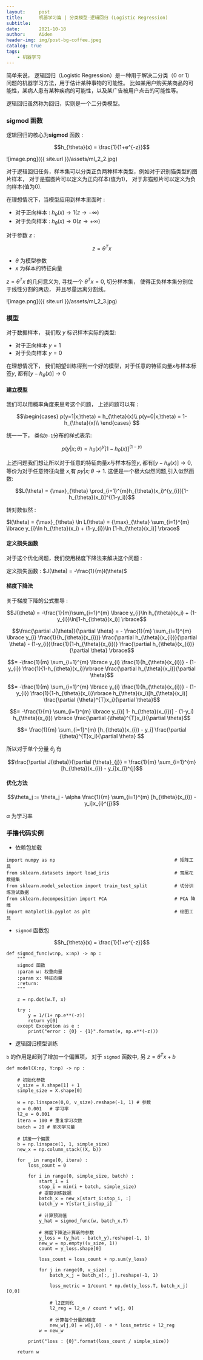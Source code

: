 ```yaml
---
layout:     post
title:      机器学习篇 | 分类模型-逻辑回归 (Logistic Regression)
subtitle:   
date:       2021-10-18
author:     Aiden
header-img: img/post-bg-coffee.jpeg
catalog: true 
tags:
    - 机器学习
---
```


简单来说， 逻辑回归（Logistic Regression）是一种用于解决二分类（0 or 1）问题的机器学习方法，用于估计某种事物的可能性。
比如某用户购买某商品的可能性，某病人患有某种疾病的可能性，以及某广告被用户点击的可能性等。

逻辑回归虽然称为回归，实则是一个二分类模型。 

### sigmod 函数 

逻辑回归的核心为**sigmod** 函数 :

$$h_{\theta}(x) = \frac{1}{1+e^{-z}}$$

![image.png]({{ site.url }}/assets/ml_2_2.jpg)

对于逻辑回归任务，样本集可以分类正负两种样本类型，例如对于识别猫类型的图片样本， 对于是猫图片可以定义为正向样本(值为1)， 对于非猫照片可以定义为负向样本(值为0).

在理想情况下，当模型应用到样本里面时 : 

- 对于正向样本 : $h_{\theta}(x) \to 1 (z \to -\infty)$
- 对于负向样本 : $h_{\theta}(x) \to 0 (z \to +\infty)$

对于参数 $z$ : 

$$z=\theta^{T}x$$

- $\theta$ 为模型参数
- $x$ 为样本的特征向量

$z=\theta^{T}x$ 的几何意义为, 寻找一个 $\theta^{T}x = 0$, 切分样本集， 使得正负样本集分别位于线性分割的两边， 并且尽量远离分割线。


![image.png]({{ site.url }}/assets/ml_2_3.jpg)

### 模型

对于数据样本， 我们取 $y$ 标识样本实际的类型:

- 对于正向样本 $y = 1$
- 对于负向样本 $y = 0$

在理想情况下， 我们期望训练得到一个好的模型，对于任意的特征向量$x$与样本标签$y$, 都有$[y-h_{\theta}(x)]\to 0$

#### 建立模型

我们可以用概率角度来思考这个问题， 上述问题可以有 :

$$\begin{cases}
p(y=1|x;\theta) = h_{\theta}(x)\\
p(y=0|x;\theta) = 1- h_{\theta}(x)\\
\end{cases}
$$

统一一下， 类似`0-1`分布的样式表示: 

$$p(y|x;\theta) = h_{\theta}(x)^y[1-h_{\theta}(x)]^{(1-y)}$$

上述问题我们想让所以对于任意的特征向量$x$与样本标签$y$, 都有$[y-h_{\theta}(x)]\to 0$, 等价为对于任意特征向量 $x$,有 $p{y|x;\theta} \to 1$.
这便是一个极大似然问题,引入似然函数: 

$$L(\theta) = {\max}_{\theta} \prod_{i=1}^{m}h_{\theta}(x_i)^{y_{i}}[1-h_{\theta}(x_i)]^{(1-y_i)}$$

转对数似然 : 

$l(\theta) = {\max}_{\theta} \ln L(\theta) = {\max}_{\theta} \sum_{i=1}^{m} \lbrace y_{i}\ln h_{\theta}(x_i) + (1-y_{i})\ln [1-h_{\theta}(x_i)] \rbrace$

#### 定义损失函数

对于这个优化问题，我们使用梯度下降法来解决这个问题 : 

定义损失函数  : $J(\theta) = -\frac{1}{m}l(\theta)$

#### 梯度下降法

关于梯度下降的公式推导 : 

$$J(\theta) = -\frac{1}{m}\sum_{i=1}^{m} \lbrace y_{i}\ln h_{\theta}(x_i) + (1-y_{i})\ln[1-h_{\theta}(x_i)] \rbrace$$


$$\frac{\partial J(\theta)}{\partial \theta} = - \frac{1}{m} \sum_{i=1}^{m} \lbrace y_{i} \frac{1}{h_{\theta}(x_{i})} \frac{\partial h_{\theta}(x_{i})}{\partial \theta} - (1-y_{i})\frac{1}{1-h_{\theta}(x_{i})} \frac{\partial h_{\theta}(x_{i})}{\partial \theta} \rbrace$$

$$= -\frac{1}{m} \sum_{i=1}^{m} \lbrace y_{i} \frac{1}{h_{\theta}(x_{i})} - (1-y_{i}) \frac{1}{1-h_{\theta}(x_i)}\rbrace \frac{\partial h_{\theta}(x_i)}{\partial \theta}$$

$$= -\frac{1}{m} \sum_{i=1}^{m} \lbrace y_{i} \frac{1}{h_{\theta}(x_{i})} - (1-y_{i}) \frac{1}{1-h_{\theta}(x_i)}\rbrace h_{\theta}(x_i)[h_{\theta}(x_i)] \frac{\partial {\theta}^{T}x_i}{\partial \theta}$$

$$= -\frac{1}{m} \sum_{i=1}^{m} \lbrace y_{i}[ 1- h_{\theta}(x_{i})] - (1-y_i) h_{\theta}(x_{i}) \rbrace \frac{\partial {\theta}^{T}x_i}{\partial \theta}$$

$$= \frac{1}{m} \sum_{i=1}^{m} [h_{\theta}(x_{i}) - y_i] \frac{\partial {\theta}^{T}x_i}{\partial \theta} $$

所以对于单个分量 ${\theta}_j$ 有

$$\frac{\partial J(\theta)}{\partial {\theta}_{j}} = \frac{1}{m} \sum_{i=1}^{m} [h_{\theta}(x_{i}) - y_i]x_{i}^{j}$$

#### 优化方法 

$$\theta_j := \theta_j - \alpha \frac{1}{m} \sum_{i=1}^{m} [h_{\theta}(x_{i}) - y_i]x_{i}^{j}$$

$\alpha$ 为学习率

### 手撸代码实例 

- 依赖包加载

```
import numpy as np                                            # 矩阵工具
from sklearn.datasets import load_iris                        # 莺尾花数据集
from sklearn.model_selection import train_test_split          # 切分训练测试数据
from sklearn.decomposition import PCA                         # PCA 降维 
import matplotlib.pyplot as plt                               # 绘图工具
```

- `sigmod` 函数包

$$h_{\theta}(x) = \frac{1}{1+e^{-z}}$$

```
def sigmod_func(w:np, x:np) -> np :
    """
    sigmod 函数
    :param w: 权重向量
    :param x: 特征向量
    :return:
    """

    z = np.dot(w.T, x)

    try :
        y = 1/(1+ np.e**(-z))
        return y[0]
    except Exception as e :
        print("error : {0} - {1}".format(e, np.e**(-z)))
```

- 逻辑回归模型训练

`b` 的作用是起到了增加一个偏置项， 对于 `sigmod` 函数中, 另 $z=\theta^{T}x + b$

```
def model(X:np, Y:np) -> np :

    # 初始化参数
    v_size = X.shape[1] + 1
    simple_size = X.shape[0]

    w = np.linspace(0,0, v_size).reshape(-1, 1) # 参数
    e = 0.001   # 学习率
    l2_e = 0.001
    itera = 100 # 重复学习次数
    batch = 20 # 单次学习量

    # 拼接一个偏置
    b = np.linspace(1, 1, simple_size)
    new_x = np.column_stack((X, b))

    for _ in range(0, itera) :
        loss_count = 0

        for i in range(0, simple_size, batch) :
            start_i = i
            stop_i = min(i + batch, simple_size)
            # 提取训练数据
            batch_x = new_x[start_i:stop_i, :]
            batch_y = Y[start_i:stop_i]

            # 计算预测值
            y_hat = sigmod_func(w, batch_x.T)

            # 梯度下降法计算新的参数
            y_loss = (y_hat - batch_y).reshape(-1, 1)
            new_w = np.empty((v_size, 1))
            count = y_loss.shape[0]

            loss_count = loss_count + np.sum(y_loss)

            for j in range(0, v_size) :
                batch_x_j = batch_x[:, j].reshape(-1, 1)

                loss_metric = 1/count * np.dot(y_loss.T, batch_x_j)[0,0]

                # l2正则化
                l2_reg = l2_e / count * w[j, 0]

                # 计算每个分量的梯度
                new_w[j,0] = w[j,0] - e * loss_metric + l2_reg
            w = new_w

        print("loss : {0}".format(loss_count / simple_size))

    return w
```



